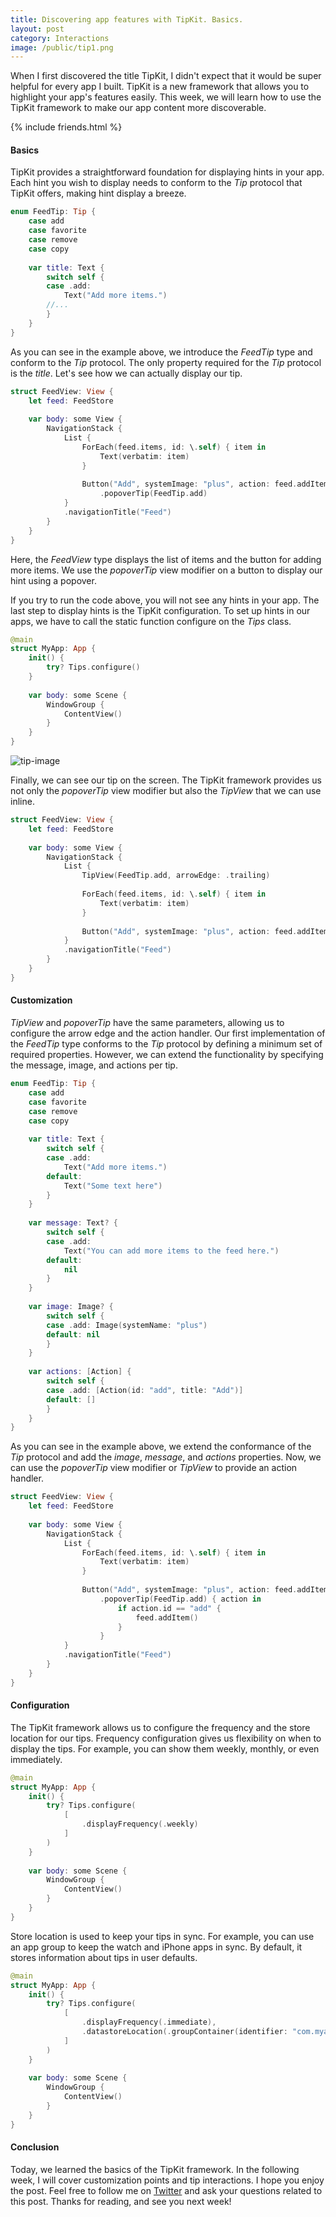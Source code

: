 ```yaml
---
title: Discovering app features with TipKit. Basics.
layout: post
category: Interactions
image: /public/tip1.png
---
```


When I first discovered the title TipKit, I didn't expect that it would be super helpful for every app I built. TipKit is a new framework that allows you to highlight your app's features easily. This week, we will learn how to use the TipKit framework to make our app content more discoverable.

{% include friends.html %}

#### Basics
TipKit provides a straightforward foundation for displaying hints in your app. Each hint you wish to display needs to conform to the *Tip* protocol that TipKit offers, making hint display a breeze.

```swift
enum FeedTip: Tip {
    case add
    case favorite
    case remove
    case copy
    
    var title: Text {
        switch self {
        case .add:
            Text("Add more items.")
        //...
        }
    }
}
```

As you can see in the example above, we introduce the *FeedTip* type and conform to the *Tip* protocol. The only property required for the *Tip* protocol is the *title*. Let's see how we can actually display our tip.

```swift
struct FeedView: View {
    let feed: FeedStore
    
    var body: some View {
        NavigationStack {
            List {
                ForEach(feed.items, id: \.self) { item in
                    Text(verbatim: item)
                }
                
                Button("Add", systemImage: "plus", action: feed.addItem)
                    .popoverTip(FeedTip.add)
            }
            .navigationTitle("Feed")
        }
    }
}
```

Here, the *FeedView* type displays the list of items and the button for adding more items. We use the *popoverTip* view modifier on a button to display our hint using a popover.

If you try to run the code above, you will not see any hints in your app. The last step to display hints is the TipKit configuration. To set up hints in our apps, we have to call the static function configure on the *Tips* class.

```swift
@main
struct MyApp: App {
    init() {
        try? Tips.configure()
    }
    
    var body: some Scene {
        WindowGroup {
            ContentView()
        }
    }
}

```

![tip-image](/public/tip1.png)

Finally, we can see our tip on the screen. The TipKit framework provides us not only the *popoverTip* view modifier but also the *TipView* that we can use inline.

```swift
struct FeedView: View {
    let feed: FeedStore
    
    var body: some View {
        NavigationStack {
            List {
                TipView(FeedTip.add, arrowEdge: .trailing)
                
                ForEach(feed.items, id: \.self) { item in
                    Text(verbatim: item)
                }
                
                Button("Add", systemImage: "plus", action: feed.addItem)
            }
            .navigationTitle("Feed")
        }
    }
}

```

#### Customization
*TipView* and *popoverTip* have the same parameters, allowing us to configure the arrow edge and the action handler. Our first implementation of the *FeedTip* type conforms to the *Tip* protocol by defining a minimum set of required properties. However, we can extend the functionality by specifying the message, image, and actions per tip.

```swift
enum FeedTip: Tip {
    case add
    case favorite
    case remove
    case copy
    
    var title: Text {
        switch self {
        case .add:
            Text("Add more items.")
        default:
            Text("Some text here")
        }
    }
    
    var message: Text? {
        switch self {
        case .add:
            Text("You can add more items to the feed here.")
        default:
            nil
        }
    }
    
    var image: Image? {
        switch self {
        case .add: Image(systemName: "plus")
        default: nil
        }
    }
    
    var actions: [Action] {
        switch self {
        case .add: [Action(id: "add", title: "Add")]
        default: []
        }
    }
}
```

As you can see in the example above, we extend the conformance of the *Tip* protocol and add the *image*, *message*, and *actions* properties. Now, we can use the *popoverTip* view modifier or *TipView* to provide an action handler.

```swift
struct FeedView: View {
    let feed: FeedStore
    
    var body: some View {
        NavigationStack {
            List {
                ForEach(feed.items, id: \.self) { item in
                    Text(verbatim: item)
                }
                
                Button("Add", systemImage: "plus", action: feed.addItem)
                    .popoverTip(FeedTip.add) { action in
                        if action.id == "add" {
                            feed.addItem()
                        }
                    }
            }
            .navigationTitle("Feed")
        }
    }
}
```

#### Configuration
The TipKit framework allows us to configure the frequency and the store location for our tips. Frequency configuration gives us flexibility on when to display the tips. For example, you can show them weekly, monthly, or even immediately.

```swift
@main
struct MyApp: App {
    init() {
        try? Tips.configure(
            [
                .displayFrequency(.weekly)
            ]
        )
    }
    
    var body: some Scene {
        WindowGroup {
            ContentView()
        }
    }
}
```

Store location is used to keep your tips in sync. For example, you can use an app group to keep the watch and iPhone apps in sync. By default, it stores information about tips in user defaults.

```swift
@main
struct MyApp: App {
    init() {
        try? Tips.configure(
            [
                .displayFrequency(.immediate),
                .datastoreLocation(.groupContainer(identifier: "com.myapp.group"))
            ]
        )
    }
    
    var body: some Scene {
        WindowGroup {
            ContentView()
        }
    }
}
```

#### Conclusion
Today, we learned the basics of the TipKit framework. In the following week, I will cover customization points and tip interactions. I hope you enjoy the post. Feel free to follow me on [Twitter](https://twitter.com/mecid) and ask your questions related to this post. Thanks for reading, and see you next week!
